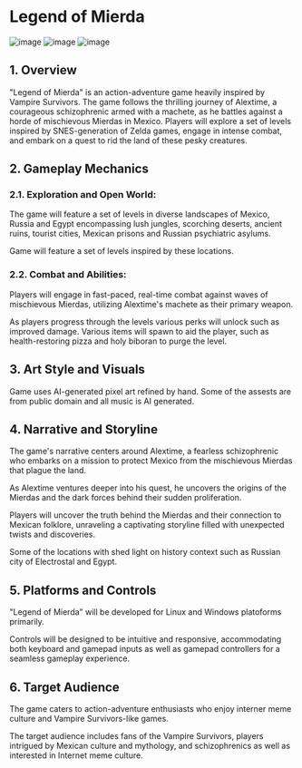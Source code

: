 # Legend of Mierda

![image](https://github.com/stillonearth/legend_of_mierda/assets/97428129/d467acd9-6b76-44be-9013-494beb9478f5)
![image](https://github.com/stillonearth/legend_of_mierda/assets/97428129/f7ce3ac4-bc30-4241-87a2-7eea49b09a56)
![image](https://github.com/stillonearth/legend_of_mierda/assets/97428129/e115dff6-85f3-497a-9fa6-439bd7682a14)


## 1. Overview

"Legend of Mierda" is an action-adventure game heavily inspired by Vampire Survivors. The game follows the thrilling journey of Alextime, a courageous schizophrenic armed with a machete, as he battles against a horde of mischievous Mierdas in Mexico. Players will explore a set of levels inspired by SNES-generation of Zelda games, engage in intense combat, and embark on a quest to rid the land of these pesky creatures.

## 2. Gameplay Mechanics

### 2.1. Exploration and Open World:

The game will feature a set of levels in diverse landscapes of Mexico, Russia and Egypt encompassing lush jungles, scorching deserts, ancient ruins, tourist cities, Mexican prisons and Russian psychiatric asylums.

Game will feature a set of levels inspired by these locations.

### 2.2. Combat and Abilities:

Players will engage in fast-paced, real-time combat against waves of mischievous Mierdas, utilizing Alextime's machete as their primary weapon.

As players progress through the levels various perks will unlock such as improved damage. Various items will spawn to aid the player, such as health-restoring pizza and holy biboran to purge the level.

## 3. Art Style and Visuals

Game uses AI-generated pixel art refined by hand. Some of the assests are from public domain and all music is AI generated.

## 4. Narrative and Storyline

The game's narrative centers around Alextime, a fearless schizophrenic who embarks on a mission to protect Mexico from the mischievous Mierdas that plague the land.

As Alextime ventures deeper into his quest, he uncovers the origins of the Mierdas and the dark forces behind their sudden proliferation.

Players will uncover the truth behind the Mierdas and their connection to Mexican folklore, unraveling a captivating storyline filled with unexpected twists and discoveries.

Some of the locations with shed light on history context such as Russian city of Electrostal and Egypt.

## 5. Platforms and Controls

"Legend of Mierda" will be developed for Linux and Windows platoforms primarily.

Controls will be designed to be intuitive and responsive, accommodating both keyboard and gamepad inputs as well as gamepad controllers for a seamless gameplay experience.

## 6. Target Audience

The game caters to action-adventure enthusiasts who enjoy interner meme culture and Vampire Survivors-like games.

The target audience includes fans of the Vampire Survivors, players intrigued by Mexican culture and mythology, and schizophrenics as well as interested in Internet meme culture.
